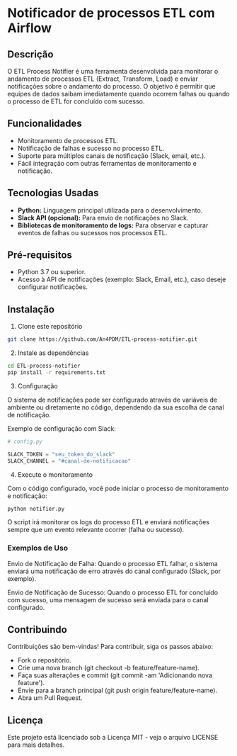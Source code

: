 # Notificador de processos ETL com Airflow

## Descrição
O ETL Process Notifier é uma ferramenta desenvolvida para monitorar o andamento de processos ETL (Extract, Transform, Load) e enviar notificações sobre o andamento do processo. O objetivo é permitir que equipes de dados saibam imediatamente quando ocorrem falhas ou quando o processo de ETL for concluído com sucesso.

## Funcionalidades
- Monitoramento de processos ETL.
- Notificação de falhas e sucesso no processo ETL.
- Suporte para múltiplos canais de notificação (Slack, email, etc.).
- Fácil integração com outras ferramentas de monitoramento e notificação.

## Tecnologias Usadas
- **Python:** Linguagem principal utilizada para o desenvolvimento.
- **Slack API (opcional):** Para envio de notificações no Slack.
- **Bibliotecas de monitoramento de logs:** Para observar e capturar eventos de falhas ou sucessos nos processos ETL.

## Pré-requisitos
- Python 3.7 ou superior.
- Acesso à API de notificações (exemplo: Slack, Email, etc.), caso deseje configurar notificações.

## Instalação
1. Clone este repositório
```bash
git clone https://github.com/An4PDM/ETL-process-notifier.git
```

2. Instale as dependências
```bash
cd ETL-process-notifier
pip install -r requirements.txt
```

3. Configuração

O sistema de notificações pode ser configurado através de variáveis de ambiente ou diretamente no código, dependendo da sua escolha de canal de notificação. 

Exemplo de configuração com Slack:

```python
# config.py

SLACK_TOKEN = "seu_token_do_slack"
SLACK_CHANNEL = "#canal-de-notificacao"
```

4. Execute o monitoramento
   
Com o código configurado, você pode iniciar o processo de monitoramento e notificação:

```bash
python notifier.py
```

O script irá monitorar os logs do processo ETL e enviará notificações sempre que um evento relevante ocorrer (falha ou sucesso).

### Exemplos de Uso
Envio de Notificação de Falha: Quando o processo ETL falhar, o sistema enviará uma notificação de erro através do canal configurado (Slack, por exemplo).

Envio de Notificação de Sucesso: Quando o processo ETL for concluído com sucesso, uma mensagem de sucesso será enviada para o canal configurado.

## Contribuindo
Contribuições são bem-vindas! Para contribuir, siga os passos abaixo:

- Fork o repositório.
- Crie uma nova branch (git checkout -b feature/feature-name).
- Faça suas alterações e commit (git commit -am 'Adicionando nova feature').
- Envie para a branch principal (git push origin feature/feature-name).
- Abra um Pull Request.

## Licença
Este projeto está licenciado sob a Licença MIT - veja o arquivo LICENSE para mais detalhes.



